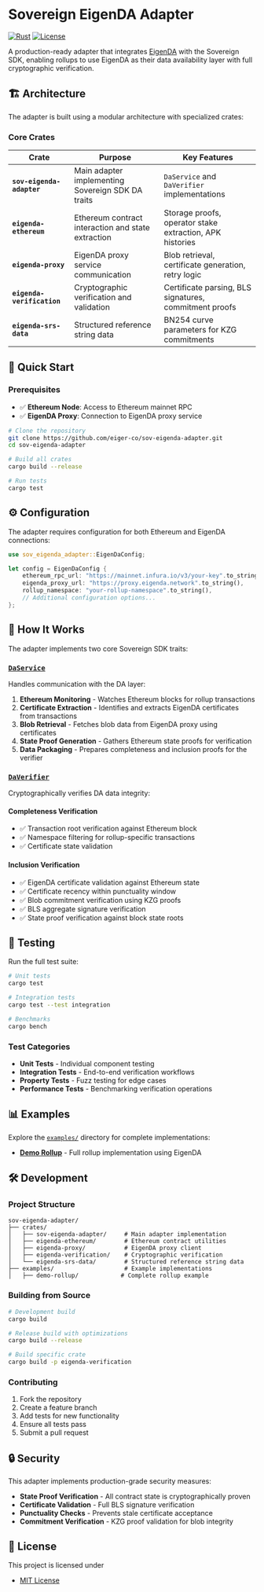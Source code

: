 # Sovereign EigenDA Adapter

[![Rust](https://img.shields.io/badge/rust-1.88%2B-orange.svg)](https://www.rust-lang.org)
[![License](https://img.shields.io/badge/license-MIT%20OR%20Apache--2.0-blue.svg)](#license)

A production-ready adapter that integrates [EigenDA](https://docs.eigencloud.xyz/products/eigenda/core-concepts/overview) with the Sovereign SDK, enabling rollups to use EigenDA as their data availability layer with full cryptographic verification.

## 🏗️ Architecture

The adapter is built using a modular architecture with specialized crates:

### Core Crates

| Crate | Purpose | Key Features |
|-------|---------|--------------|
| **`sov-eigenda-adapter`** | Main adapter implementing Sovereign SDK DA traits | `DaService` and `DaVerifier` implementations |
| **`eigenda-ethereum`** | Ethereum contract interaction and state extraction | Storage proofs, operator stake extraction, APK histories |
| **`eigenda-proxy`** | EigenDA proxy service communication | Blob retrieval, certificate generation, retry logic |
| **`eigenda-verification`** | Cryptographic verification and validation | Certificate parsing, BLS signatures, commitment proofs |
| **`eigenda-srs-data`** | Structured reference string data | BN254 curve parameters for KZG commitments |

## 🚀 Quick Start

### Prerequisites

- ✅ **Ethereum Node**: Access to Ethereum mainnet RPC
- ✅ **EigenDA Proxy**: Connection to EigenDA proxy service

```bash
# Clone the repository
git clone https://github.com/eiger-co/sov-eigenda-adapter.git
cd sov-eigenda-adapter

# Build all crates
cargo build --release

# Run tests
cargo test
```

## ⚙️ Configuration

The adapter requires configuration for both Ethereum and EigenDA connections:

```rust
use sov_eigenda_adapter::EigenDaConfig;

let config = EigenDaConfig {
    ethereum_rpc_url: "https://mainnet.infura.io/v3/your-key".to_string(),
    eigenda_proxy_url: "https://proxy.eigenda.network".to_string(),
    rollup_namespace: "your-rollup-namespace".to_string(),
    // Additional configuration options...
};
```

## 🔧 How It Works

The adapter implements two core Sovereign SDK traits:

### [`DaService`](https://github.com/Sovereign-Labs/sovereign-sdk/blob/nightly/crates/rollup-interface/src/node/da.rs#L112)

Handles communication with the DA layer:

1. **Ethereum Monitoring** - Watches Ethereum blocks for rollup transactions
2. **Certificate Extraction** - Identifies and extracts EigenDA certificates from transactions
3. **Blob Retrieval** - Fetches blob data from EigenDA proxy using certificates
4. **State Proof Generation** - Gathers Ethereum state proofs for verification
5. **Data Packaging** - Prepares completeness and inclusion proofs for the verifier

### [`DaVerifier`](https://github.com/Sovereign-Labs/sovereign-sdk/blob/nightly/crates/rollup-interface/src/state_machine/da.rs#L56)

Cryptographically verifies DA data integrity:

#### Completeness Verification
- ✅ Transaction root verification against Ethereum block
- ✅ Namespace filtering for rollup-specific transactions
- ✅ Certificate state validation

#### Inclusion Verification  
- ✅ EigenDA certificate validation against Ethereum state
- ✅ Certificate recency within punctuality window
- ✅ Blob commitment verification using KZG proofs
- ✅ BLS aggregate signature verification
- ✅ State proof verification against block state roots

## 🧪 Testing

Run the full test suite:

```bash
# Unit tests
cargo test

# Integration tests
cargo test --test integration

# Benchmarks
cargo bench
```

### Test Categories

- **Unit Tests** - Individual component testing
- **Integration Tests** - End-to-end verification workflows
- **Property Tests** - Fuzz testing for edge cases
- **Performance Tests** - Benchmarking verification operations

## 📊 Examples

Explore the [`examples/`](examples/) directory for complete implementations:

- **[Demo Rollup](examples/demo-rollup/)** - Full rollup implementation using EigenDA

## 🛠️ Development

### Project Structure

```
sov-eigenda-adapter/
├── crates/
│   ├── sov-eigenda-adapter/     # Main adapter implementation
│   ├── eigenda-ethereum/        # Ethereum contract utilities
│   ├── eigenda-proxy/           # EigenDA proxy client
│   ├── eigenda-verification/    # Cryptographic verification
│   └── eigenda-srs-data/        # Structured reference string data
├── examples/                    # Example implementations
│   ├── demo-rollup/            # Complete rollup example
```

### Building from Source

```bash
# Development build
cargo build

# Release build with optimizations
cargo build --release

# Build specific crate
cargo build -p eigenda-verification
```

### Contributing

1. Fork the repository
2. Create a feature branch
3. Add tests for new functionality  
4. Ensure all tests pass
5. Submit a pull request

## 🔒 Security

This adapter implements production-grade security measures:

- **State Proof Verification** - All contract state is cryptographically proven
- **Certificate Validation** - Full BLS signature verification
- **Punctuality Checks** - Prevents stale certificate acceptance
- **Commitment Verification** - KZG proof validation for blob integrity

## 📝 License

This project is licensed under

- [MIT License](LICENSE)
